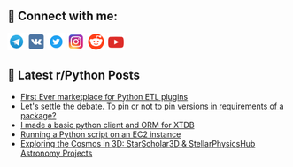 ## 🔎 Connect with me:
[<img src="https://github.com/bullbesh/bullbesh/blob/main/images/Telegram.png" width="32" height="32" />](https://t.me/bullbesh)
[<img src="https://github.com/bullbesh/bullbesh/blob/main/images/VK.png" width="32" height="32" />](https://vk.com/bullbesh)
[<img src="https://github.com/bullbesh/bullbesh/blob/main/images/Twitter.png" width="32" height="32" />](https://twitter.com/bullbesh1)
[<img src="https://github.com/bullbesh/bullbesh/blob/main/images/Instagram.png" width="32" height="32" />](https://www.instagram.com/bullbesh)
[<img src="https://github.com/bullbesh/bullbesh/blob/main/images/Reddit.png" width="32" height="32" />](https://www.reddit.com/user/bullbesh)
[<img src="https://github.com/bullbesh/bullbesh/blob/main/images/YouTube.png" width="32" height="32" />](https://www.youtube.com/channel/UCtfjRs6uzgq5mfm8S06WTcg)

## 📕 Latest r/Python Posts
<!-- BLOG-POST-LIST:START -->
- [First Ever marketplace for Python ETL plugins](https://www.reddit.com/r/Python/comments/18g44k9/first_ever_marketplace_for_python_etl_plugins/)
- [Let&#39;s settle the debate. To pin or not to pin versions in requirements of a package?](https://www.reddit.com/r/Python/comments/18g3rgz/lets_settle_the_debate_to_pin_or_not_to_pin/)
- [I made a basic python client and ORM for XTDB](https://www.reddit.com/r/Python/comments/18g1xmc/i_made_a_basic_python_client_and_orm_for_xtdb/)
- [Running a Python script on an EC2 instance](https://www.reddit.com/r/Python/comments/18g1k93/running_a_python_script_on_an_ec2_instance/)
- [Exploring the Cosmos in 3D: StarScholar3D &amp; StellarPhysicsHub Astronomy Projects](https://www.reddit.com/r/Python/comments/18g0knz/exploring_the_cosmos_in_3d_starscholar3d/)
<!-- BLOG-POST-LIST:END -->
